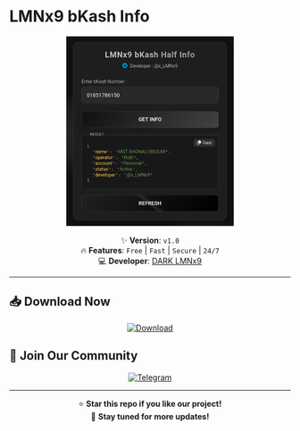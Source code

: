 # LMNx9 bKash Info 

<p align="center">
  <img src="https://github.com/LMNx9-JOHNY/bKash-Info/raw/refs/heads/main/bKash_Half_Info_1.0.png" alt="LMNx9 bKash Info" width="300">
</p>

<div align="center">

✨ **Version**: `v1.0`  
🔥 **Features**: `Free` | `Fast` | `Secure` | `24/7`  
💻 **Developer**: [DARK LMNx9](https://t.me/x_LMNx9)

</div>

---

## 📥 Download Now
<p align="center">
  <a href="https://github.com/LMNx9-JOHNY/bKash-Info/raw/refs/heads/main/bKash_Half_Info_1.0.apk">
    <img src="https://img.shields.io/badge/Download-Free_APK-brightgreen?style=for-the-badge&logo=android" alt="Download">
  </a>
</p>

## 💬 Join Our Community
<p align="center">
  <a href="https://t.me/+w84Y7jIUzPFmYzg1">
    <img src="https://img.shields.io/badge/Join-Telegram_Group-blue?style=for-the-badge&logo=telegram" alt="Telegram">
  </a>
</p>

---

<div align="center">
  
⭐ **Star this repo if you like our project!**  
🔔 **Stay tuned for more updates!**

</div>
